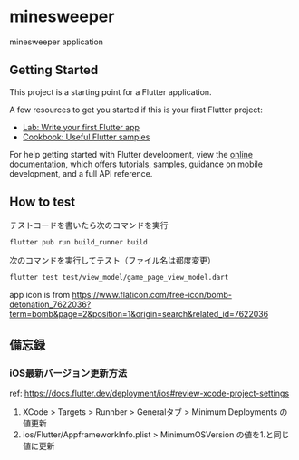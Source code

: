 # minesweeper

minesweeper application

## Getting Started

This project is a starting point for a Flutter application.

A few resources to get you started if this is your first Flutter project:

- [Lab: Write your first Flutter app](https://docs.flutter.dev/get-started/codelab)
- [Cookbook: Useful Flutter samples](https://docs.flutter.dev/cookbook)

For help getting started with Flutter development, view the
[online documentation](https://docs.flutter.dev/), which offers tutorials,
samples, guidance on mobile development, and a full API reference.

## How to test

テストコードを書いたら次のコマンドを実行

```bash
flutter pub run build_runner build

```

次のコマンドを実行してテスト（ファイル名は都度変更）

```bash
flutter test test/view_model/game_page_view_model.dart

```

app icon is from
https://www.flaticon.com/free-icon/bomb-detonation_7622036?term=bomb&page=2&position=1&origin=search&related_id=7622036

## 備忘録

### iOS最新バージョン更新方法

ref: <https://docs.flutter.dev/deployment/ios#review-xcode-project-settings>

1. XCode > Targets > Runnber > Generalタブ > Minimum Deployments の値更新
2. ios/Flutter/AppframeworkInfo.plist > MinimumOSVersion の値を1.と同じ値に更新
